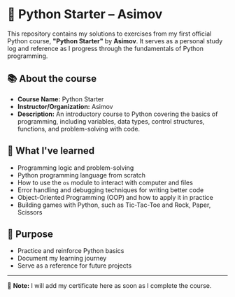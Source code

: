 # 🐍 Python Starter – Asimov

This repository contains my solutions to exercises from my first official Python course, **"Python Starter"** by **Asimov**. It serves as a personal study log and reference as I progress through the fundamentals of Python programming.

## 📚 About the course

- **Course Name:** Python Starter  
- **Instructor/Organization:** Asimov  
- **Description:** An introductory course to Python covering the basics of programming, including variables, data types, control structures, functions, and problem-solving with code.

## 🚀 What I've learned

- Programming logic and problem-solving
- Python programming language from scratch
- How to use the `os` module to interact with computer and files
- Error handling and debugging techniques for writing better code
- Object-Oriented Programming (OOP) and how to apply it in practice
- Building games with Python, such as Tic-Tac-Toe and Rock, Paper, Scissors

## 🎯 Purpose

- Practice and reinforce Python basics
- Document my learning journey
- Serve as a reference for future projects

---

📜 **Note:** I will add my certificate here as soon as I complete the course.
